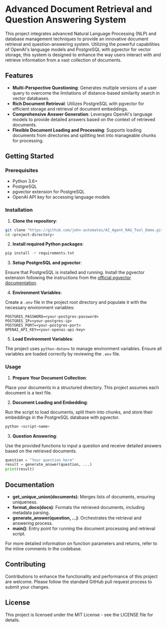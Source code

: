 # Advanced Document Retrieval and Question Answering System

This project integrates advanced Natural Language Processing (NLP) and database management techniques to provide an innovative document retrieval and question-answering system. Utilizing the powerful capabilities of OpenAI's language models and PostgreSQL with pgvector for vector storage, this system is designed to enhance the way users interact with and retrieve information from a vast collection of documents.

## Features

- **Multi-Perspective Questioning**: Generates multiple versions of a user query to overcome the limitations of distance-based similarity search in vector databases.
- **Rich Document Retrieval**: Utilizes PostgreSQL with pgvector for efficient storage and retrieval of document embeddings.
- **Comprehensive Answer Generation**: Leverages OpenAI's language models to provide detailed answers based on the context of retrieved documents.
- **Flexible Document Loading and Processing**: Supports loading documents from directories and splitting text into manageable chunks for processing.

## Getting Started

### Prerequisites

- Python 3.6+
- PostgreSQL
- pgvector extension for PostgreSQL
- OpenAI API key for accessing language models

### Installation

1. **Clone the repository**:

```bash
git clone "https://github.com/john-automates/AI_Agent_RAG_Tool_Demo.git"
cd <project-directory>
```

2. **Install required Python packages**:

```bash
pip install -r requirements.txt
```

3. **Setup PostgreSQL and pgvector**:

Ensure that PostgreSQL is installed and running. Install the pgvector extension following the instructions from the [official pgvector documentation](https://github.com/pgvector/pgvector).

4. **Environment Variables**:

Create a `.env` file in the project root directory and populate it with the necessary environment variables:

```
POSTGRES_PASSWORD=<your-postgres-password>
POSTGRES_IP=<your-postgres-ip>
POSTGRES_PORT=<your-postgres-port>
OPENAI_API_KEY=<your-openai-api-key>
```

5. **Load Environment Variables**:

The project uses `python-dotenv` to manage environment variables. Ensure all variables are loaded correctly by reviewing the `.env` file.

### Usage

1. **Prepare Your Document Collection**:

Place your documents in a structured directory. This project assumes each document is a text file.

2. **Document Loading and Embedding**:

Run the script to load documents, split them into chunks, and store their embeddings in the PostgreSQL database with pgvector.

```bash
python <script-name>
```

3. **Question Answering**:

Use the provided functions to input a question and receive detailed answers based on the retrieved documents.

```python
question = "Your question here"
result = generate_answer(question, ...)
print(result)
```

## Documentation

- **get_unique_union(documents)**: Merges lists of documents, ensuring uniqueness.
- **format_docs(docs)**: Formats the retrieved documents, including metadata parsing.
- **generate_answer(question, ...)**: Orchestrates the retrieval and answering process.
- **main()**: Entry point for running the document processing and retrieval script.

For more detailed information on function parameters and returns, refer to the inline comments in the codebase.

## Contributing

Contributions to enhance the functionality and performance of this project are welcome. Please follow the standard GitHub pull request process to submit your changes.

## License

This project is licensed under the MIT License - see the LICENSE file for details.
